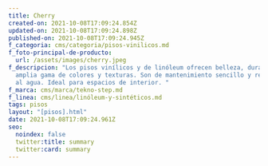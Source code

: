 ```yaml
---
title: Cherry
created-on: 2021-10-08T17:09:24.854Z
updated-on: 2021-10-08T17:09:24.898Z
published-on: 2021-10-08T17:09:24.945Z
f_categoria: cms/categoria/pisos-vinilicos.md
f_foto-principal-de-producto:
  url: /assets/images/cherry.jpeg
f_descripcion: "Los pisos vinílicos y de linóleum ofrecen belleza, durabilidad y
  amplia gama de colores y texturas. Son de mantenimiento sencillo y resistentes
  al agua. Ideal para espacios de interior. "
f_marca: cms/marca/tekno-step.md
f_linea: cms/linea/linóleum-y-sintéticos.md
tags: pisos
layout: "[pisos].html"
date: 2021-10-08T17:09:24.961Z
seo:
  noindex: false
  twitter:title: summary
  twitter:card: summary
---
```

